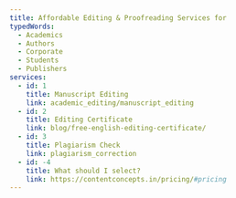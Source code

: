 ```yaml
---
title: Affordable Editing & Proofreading Services for
typedWords:
  - Academics
  - Authors
  - Corporate
  - Students
  - Publishers
services:
  - id: 1
    title: Manuscript Editing
    link: academic_editing/manuscript_editing
  - id: 2
    title: Editing Certificate
    link: blog/free-english-editing-certificate/
  - id: 3
    title: Plagiarism Check
    link: plagiarism_correction
  - id: -4
    title: What should I select?
    link: https://contentconcepts.in/pricing/#pricing
---
```

